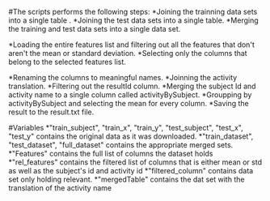 
#The scripts performs the following steps: 
*Joining the trainning data sets into a single table .
*Joining the test data sets into a single table.
*Merging the training and test data sets into a single data set.

*Loading the entire features list and filtering out all the features that don't aren't the mean or standard deviation. 
*Selecting only the columns that belong to the selected features list.

*Renaming the columns to meaningful names. 
*Joinning the activity translation. 
*Filtering out the resultId column. 
*Merging the subject Id and activity name to a single column called activityBySubject.
*Groupping by activityBySubject and selecting the mean for every column.
*Saving the result to the result.txt file.

#Variables 
*"train_subject", "train_x", "train_y", "test_subject", "test_x", "test_y" contains the original data as it was downloaded.
*"train_dataset", "test_dataset", "full_dataset" contains the appropriate merged sets.
*"Features" contains the full list of columns the dataset holds
*"rel_features" contains the filtered list of columns that is either mean or std as well as the subject's id and activity id
*"filtered_column" contains data set only holding relevant.
*"mergedTable" contains the dat set with the translation of the activity name

